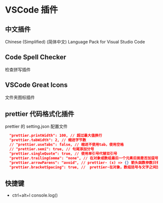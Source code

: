 # VSCode 插件

## 中文插件

Chinese (Simplified) (简体中文) Language Pack for Visual Studio Code

## Code Spell Checker

检查拼写插件

## VSCode Great Icons

文件夹图标插件

## prettier 代码格式化插件

prettier 的 setting.json 配置文件

```json
  "prettier.printWidth": 100, // 超过最大值换行
  "prettier.tabWidth": 2, // 缩进字节数
  // "prettier.useTabs": false, // 缩进不使用tab，使用空格
  // "prettier.semi": true, // 句尾添加分号
  "prettier.singleQuote": true, // 使用单引号代替双引号
  "prettier.trailingComma": "none", // 在对象或数组最后一个元素后面是否加逗号，不加
  "prettier.arrowParens": "avoid", // prettier- (x) => {} 箭头函数参数只有一个时是否要有小括号。avoid：省略括号
  "prettier.bracketSpacing": true, //  prettier-在对象，数组括号与文字之间加空格 "{ foo: bar }"
```

## 快捷键

- ctrl+alt+l console.log()
